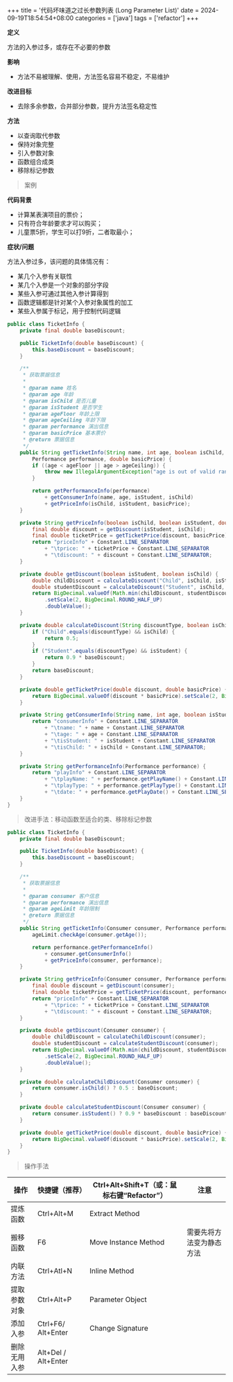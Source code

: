 +++
title = '代码坏味道之过长参数列表 (Long Parameter List)'
date = 2024-09-19T18:54:54+08:00
categories = ['java']
tags = ['refactor']
+++

**定义**

方法的入参过多，或存在不必要的参数

**影响**

- 方法不易被理解、使用，方法签名容易不稳定，不易维护

**改进目标**

- 去除多余参数，合并部分参数，提升方法签名稳定性

**方法**

- 以查询取代参数
- 保持对象完整
- 引入参数对象
- 函数组合成类
- 移除标记参数

> 案例


**代码背景**

- 计算某表演项目的票价；
- 只有符合年龄要求才可以购买；
- 儿童票5折，学生可以打9折，二者取最小；

**症状/问题**

方法入参过多，该问题的具体情况有：

- 某几个入参有关联性
- 某几个入参是一个对象的部分字段
- 某些入参可通过其他入参计算得到
- 函数逻辑都是针对某个入参对象属性的加工
- 某些入参属于标记，用于控制代码逻辑

```java
public class TicketInfo {
    private final double baseDiscount;

    public TicketInfo(double baseDiscount) {
        this.baseDiscount = baseDiscount;
    }

    /**
     * 获取票据信息
     * 
     * @param name 姓名
     * @param age 年龄
     * @param isChild 是否儿童
     * @param isStudent 是否学生
     * @param ageFloor 年龄上限
     * @param ageCeiling 年龄下限
     * @param performance 演出信息
     * @param basicPrice 基本票价
     * @return 票据信息
     */
    public String getTicketInfo(String name, int age, boolean isChild, boolean isStudent, int ageFloor, int ageCeiling,
        Performance performance, double basicPrice) {
        if ((age < ageFloor || age > ageCeiling)) {
            throw new IllegalArgumentException("age is out of valid range, cannot buy ticket!");
        }

        return getPerformanceInfo(performance)
            + getConsumerInfo(name, age, isStudent, isChild)
            + getPriceInfo(isChild, isStudent, basicPrice);
    }

    private String getPriceInfo(boolean isChild, boolean isStudent, double basicPrice) {
        final double discount = getDiscount(isStudent, isChild);
        final double ticketPrice = getTicketPrice(discount, basicPrice);
        return "priceInfo" + Constant.LINE_SEPARATOR
            + "\tprice: " + ticketPrice + Constant.LINE_SEPARATOR
            + "\tdiscount: " + discount + Constant.LINE_SEPARATOR;
    }

    private double getDiscount(boolean isStudent, boolean isChild) {
        double childDiscount = calculateDiscount("Child", isChild, isStudent);
        double studentDiscount = calculateDiscount("Student", isChild, isStudent);
        return BigDecimal.valueOf(Math.min(childDiscount, studentDiscount))
            .setScale(2, BigDecimal.ROUND_HALF_UP)
            .doubleValue();
    }

    private double calculateDiscount(String discountType, boolean isChild, boolean isStudent) {
        if ("Child".equals(discountType) && isChild) {
            return 0.5;
        }
        if ("Student".equals(discountType) && isStudent) {
            return 0.9 * baseDiscount;
        }
        return baseDiscount;
    }

    private double getTicketPrice(double discount, double basicPrice) {
        return BigDecimal.valueOf(discount * basicPrice).setScale(2, BigDecimal.ROUND_HALF_UP).doubleValue();
    }

    private String getConsumerInfo(String name, int age, boolean isStudent, boolean isChild) {
        return "consumerInfo" + Constant.LINE_SEPARATOR
            + "\tname: " + name + Constant.LINE_SEPARATOR
            + "\tage: " + age + Constant.LINE_SEPARATOR
            + "\tisStudent: " + isStudent + Constant.LINE_SEPARATOR
            + "\tisChild: " + isChild + Constant.LINE_SEPARATOR;
    }

    private String getPerformanceInfo(Performance performance) {
        return "playInfo" + Constant.LINE_SEPARATOR
            + "\tplayName: " + performance.getPlayName() + Constant.LINE_SEPARATOR
            + "\tplayType: " + performance.getPlayType() + Constant.LINE_SEPARATOR
            + "\tdate: " + performance.getPlayDate() + Constant.LINE_SEPARATOR;
    }
}
```

> 改进手法：移动函数至适合的类、移除标记参数


```java
public class TicketInfo {
    private final double baseDiscount;

    public TicketInfo(double baseDiscount) {
        this.baseDiscount = baseDiscount;
    }

    /**
     * 获取票据信息
     *
     * @param consumer 客户信息
     * @param performance 演出信息
     * @param ageLimit 年龄限制
     * @return 票据信息
     */
    public String getTicketInfo(Consumer consumer, Performance performance, AgeLimit ageLimit) {
        ageLimit.checkAge(consumer.getAge());

        return performance.getPerformanceInfo()
            + consumer.getConsumerInfo()
            + getPriceInfo(consumer, performance);
    }

    private String getPriceInfo(Consumer consumer, Performance performance) {
        final double discount = getDiscount(consumer);
        final double ticketPrice = getTicketPrice(discount, performance.getBasicPrice());
        return "priceInfo" + Constant.LINE_SEPARATOR
            + "\tprice: " + ticketPrice + Constant.LINE_SEPARATOR
            + "\tdiscount: " + discount + Constant.LINE_SEPARATOR;
    }

    private double getDiscount(Consumer consumer) {
        double childDiscount = calculateChildDiscount(consumer);
        double studentDiscount = calculateStudentDiscount(consumer);
        return BigDecimal.valueOf(Math.min(childDiscount, studentDiscount))
            .setScale(2, BigDecimal.ROUND_HALF_UP)
            .doubleValue();
    }

    private double calculateChildDiscount(Consumer consumer) {
        return consumer.isChild() ? 0.5 : baseDiscount;
    }

    private double calculateStudentDiscount(Consumer consumer) {
        return consumer.isStudent() ? 0.9 * baseDiscount : baseDiscount;
    }

    private double getTicketPrice(double discount, double basicPrice) {
        return BigDecimal.valueOf(discount * basicPrice).setScale(2, BigDecimal.ROUND_HALF_UP).doubleValue();
    }
}
```

> 操作手法

| 操作         | 快捷键（推荐）      | Ctrl+Alt+Shift+T（或：鼠标右键“Refactor”） | 注意                     |
| ------------ | ------------------- | ------------------------------------------ | ------------------------ |
| 提炼函数     | Ctrl+Alt+M          | Extract Method                             |                          |
| 搬移函数     | F6                  | Move Instance Method                       | 需要先将方法变为静态方法 |
| 内联方法     | Ctrl+Atl+N          | Inline Method                              |                          |
| 提取参数对象 | Ctrl+Alt+P          | Parameter Object                           |                          |
| 添加入参     | Ctrl+F6/ Alt+Enter  | Change Signature                           |                          |
| 删除无用入参 | Alt+Del / Alt+Enter |                                            |                          |
